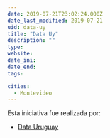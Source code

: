 ```yaml
---
date: 2019-07-21T23:02:24.000Z
date_last_modified: 2019-07-21
uid: data-uy
title: "Data Uy"
description: ""
type: 
website: 
date_ini: 
date_end: 
tags:

cities: 
  - Montevideo
---
```


Esta iniciativa fue realizada por:

- [Data Uruguay](/i/data-uruguay.html)
